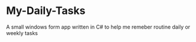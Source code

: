 # My-Daily-Tasks

A small windows form app written in C# to help me remeber routine daily or weekly tasks
